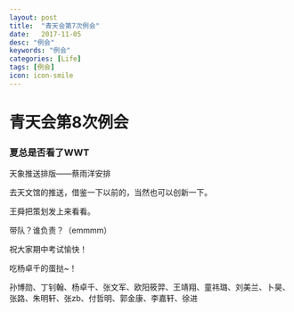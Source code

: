 ```yaml
---
layout: post
title:  "青天会第7次例会"
date:   2017-11-05
desc: "例会"
keywords: "例会"
categories: [Life]
tags: [例会]
icon: icon-smile
---
```


# 青天会第8次例会

### 夏总是否看了WWT

天象推送排版——蔡雨洋安排

去天文馆的推送，借鉴一下以前的，当然也可以创新一下。

王舜把策划发上来看看。

带队？谁负责？（emmmm）





祝大家期中考试愉快！

吃杨卓千的蛋挞~！



孙博勋、丁钊翰、杨卓千、张文军、欧阳筱羿、王靖翔、童祎璐、刘美兰、卜昊、张路、朱明轩、张zb、付哲明、郭金康、李嘉轩、徐进
